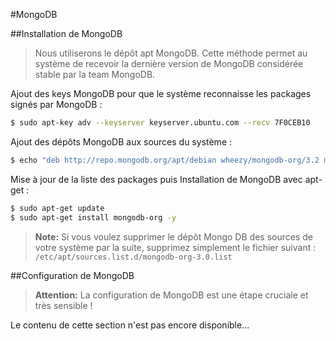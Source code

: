 #MongoDB

##Installation de MongoDB

>Nous utiliserons le dépôt apt MongoDB. Cette méthode permet au système de recevoir la dernière version de MongoDB considérée stable par la team MongoDB.

Ajout des keys MongoDB pour que le système reconnaisse les packages signés par MongoDB :
```bash
$ sudo apt-key adv --keyserver keyserver.ubuntu.com --recv 7F0CEB10  
```

Ajout des dépôts MongoDB aux sources du système :
```bash
$ echo "deb http://repo.mongodb.org/apt/debian wheezy/mongodb-org/3.2 main" | sudo tee /etc/apt/sources.list.d/mongodb-org-3.0.list
```

Mise à jour de la liste des packages puis Installation de MongoDB avec apt-get :
```bash
$ sudo apt-get update
$ sudo apt-get install mongodb-org -y
```

>**Note:** Si vous voulez supprimer le dépôt Mongo DB des sources de votre système par la suite, supprimez simplement le fichier suivant :
`/etc/apt/sources.list.d/mongodb-org-3.0.list`

##Configuration de MongoDB

>**Attention:** La configuration de MongoDB est une étape cruciale et très sensible !

Le contenu de cette section n'est pas encore disponible...